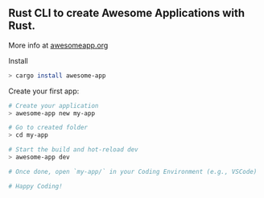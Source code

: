 ## Rust CLI to create Awesome Applications with Rust.

More info at [awesomeapp.org](https://awesomeapp.org)

Install

```sh
> cargo install awesome-app
```

Create your first app:

```sh
# Create your application 
> awesome-app new my-app

# Go to created folder
> cd my-app

# Start the build and hot-reload dev
> awesome-app dev

# Once done, open `my-app/` in your Coding Environment (e.g., VSCode)

# Happy Coding!
```